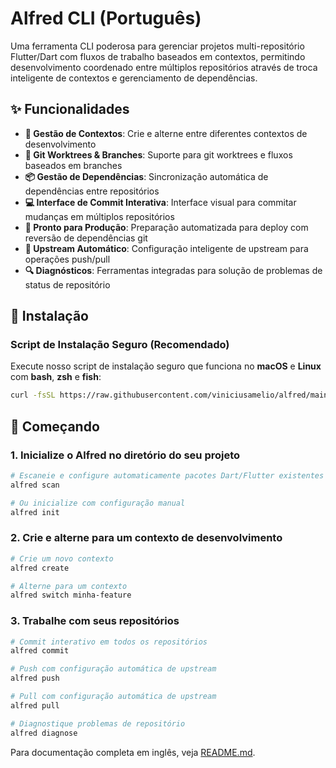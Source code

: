 # Alfred CLI (Português)

Uma ferramenta CLI poderosa para gerenciar projetos multi-repositório Flutter/Dart com fluxos de trabalho baseados em contextos, permitindo desenvolvimento coordenado entre múltiplos repositórios através de troca inteligente de contextos e gerenciamento de dependências.

## ✨ Funcionalidades

- **🎯 Gestão de Contextos**: Crie e alterne entre diferentes contextos de desenvolvimento
- **🌿 Git Worktrees & Branches**: Suporte para git worktrees e fluxos baseados em branches
- **📦 Gestão de Dependências**: Sincronização automática de dependências entre repositórios
- **💻 Interface de Commit Interativa**: Interface visual para commitar mudanças em múltiplos repositórios
- **🚀 Pronto para Produção**: Preparação automatizada para deploy com reversão de dependências git
- **🔄 Upstream Automático**: Configuração inteligente de upstream para operações push/pull
- **🔍 Diagnósticos**: Ferramentas integradas para solução de problemas de status de repositório

## 🚀 Instalação

### Script de Instalação Seguro (Recomendado)

Execute nosso script de instalação seguro que funciona no **macOS** e **Linux** com **bash**, **zsh** e **fish**:

```bash
curl -fsSL https://raw.githubusercontent.com/viniciusamelio/alfred/main/scripts/install.sh | bash
```

## 🚀 Começando

### 1. Inicialize o Alfred no diretório do seu projeto

```bash
# Escaneie e configure automaticamente pacotes Dart/Flutter existentes
alfred scan

# Ou inicialize com configuração manual
alfred init
```

### 2. Crie e alterne para um contexto de desenvolvimento

```bash
# Crie um novo contexto
alfred create

# Alterne para um contexto
alfred switch minha-feature
```

### 3. Trabalhe com seus repositórios

```bash
# Commit interativo em todos os repositórios
alfred commit

# Push com configuração automática de upstream
alfred push

# Pull com configuração automática de upstream
alfred pull

# Diagnostique problemas de repositório
alfred diagnose
```

Para documentação completa em inglês, veja [README.md](README.md).